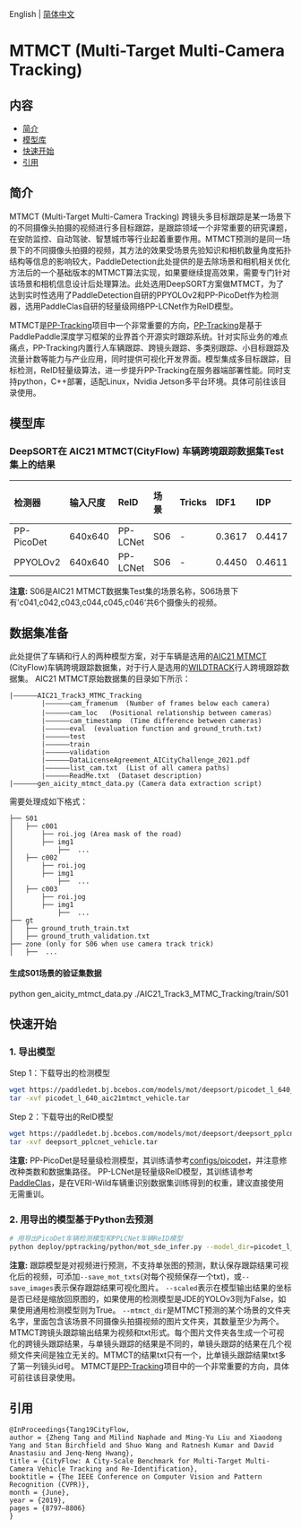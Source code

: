 English | [简体中文](README_cn.md)

# MTMCT (Multi-Target Multi-Camera Tracking)

## 内容
- [简介](#简介)
- [模型库](#模型库)
- [快速开始](#快速开始)
- [引用](#引用)

## 简介
MTMCT (Multi-Target Multi-Camera Tracking) 跨镜头多目标跟踪是某一场景下的不同摄像头拍摄的视频进行多目标跟踪，是跟踪领域一个非常重要的研究课题，在安防监控、自动驾驶、智慧城市等行业起着重要作用。MTMCT预测的是同一场景下的不同摄像头拍摄的视频，其方法的效果受场景先验知识和相机数量角度拓扑结构等信息的影响较大，PaddleDetection此处提供的是去除场景和相机相关优化方法后的一个基础版本的MTMCT算法实现，如果要继续提高效果，需要专门针对该场景和相机信息设计后处理算法。此处选用DeepSORT方案做MTMCT，为了达到实时性选用了PaddleDetection自研的PPYOLOv2和PP-PicoDet作为检测器，选用PaddleClas自研的轻量级网络PP-LCNet作为ReID模型。

MTMCT是[PP-Tracking](../../../deploy/pptracking)项目中一个非常重要的方向，[PP-Tracking](../../../deploy/pptracking/README.md)是基于PaddlePaddle深度学习框架的业界首个开源实时跟踪系统。针对实际业务的难点痛点，PP-Tracking内置行人车辆跟踪、跨镜头跟踪、多类别跟踪、小目标跟踪及流量计数等能力与产业应用，同时提供可视化开发界面。模型集成多目标跟踪，目标检测，ReID轻量级算法，进一步提升PP-Tracking在服务器端部署性能。同时支持python，C++部署，适配Linux，Nvidia Jetson多平台环境。具体可前往该目录使用。


## 模型库
### DeepSORT在 AIC21 MTMCT(CityFlow) 车辆跨境跟踪数据集Test集上的结果

|  检测器       |  输入尺度     |  ReID    |  场景   |  Tricks |  IDF1  |   IDP   |   IDR  | Precision |  Recall  |  FPS  | 检测器下载链接 | ReID下载链接 |
|  :---------  | :---------  | :-------  | :----- | :------ |:-----  |:------- |:-----  |:--------- |:-------- |:----- |:------  | :------  |
| PP-PicoDet   | 640x640     | PP-LCNet  | S06    |    -    | 0.3617 | 0.4417  | 0.3062 |   0.6266  | 0.4343   | -     |[Detector](https://paddledet.bj.bcebos.com/models/mot/deepsort/picodet_l_640_aic21mtmct_vehicle.tar)    |[ReID](https://paddledet.bj.bcebos.com/models/mot/deepsort/deepsort_pplcnet_vehicle.tar) |
| PPYOLOv2     | 640x640     | PP-LCNet  | S06    |    -    | 0.4450 | 0.4611  | 0.4300 |   0.6385  | 0.5954   | -     |[Detector](https://paddledet.bj.bcebos.com/models/mot/deepsort/ppyolov2_r50vd_dcn_365e_aic21mtmct_vehicle.tar)   |[ReID](https://paddledet.bj.bcebos.com/models/mot/deepsort/deepsort_pplcnet_vehicle.tar) |

**注意:**
  S06是AIC21 MTMCT数据集Test集的场景名称，S06场景下有’c041,c042,c043,c044,c045,c046‘共6个摄像头的视频。


## 数据集准备
此处提供了车辆和行人的两种模型方案，对于车辆是选用的[AIC21 MTMCT](https://www.aicitychallenge.org) (CityFlow)车辆跨境跟踪数据集，对于行人是选用的[WILDTRACK](https://www.epfl.ch/labs/cvlab/data/data-wildtrack)行人跨境跟踪数据集。
AIC21 MTMCT原始数据集的目录如下所示：
```
|——————AIC21_Track3_MTMC_Tracking
        |——————cam_framenum  (Number of frames below each camera)   
        |——————cam_loc  （Positional relationship between cameras） 
        |——————cam_timestamp  (Time difference between cameras)  
        |——————eval  (evaluation function and ground_truth.txt)
        |——————test  
        |——————train  
        |——————validation  
        |——————DataLicenseAgreement_AICityChallenge_2021.pdf  
        |——————list_cam.txt  (List of all camera paths)
        |——————ReadMe.txt  (Dataset description)
|——————gen_aicity_mtmct_data.py (Camera data extraction script)
```
需要处理成如下格式：
```
├── S01
│   ├── c001
│       ├── roi.jog (Area mask of the road)  
│       ├── img1
│           ├──  ...
│   ├── c002
│       ├── roi.jog
│       ├── img1
│           ├──  ...
│   ├── c003
│       ├── roi.jog
│       ├── img1
│           ├──  ...
├── gt
│   ├── ground_truth_train.txt
│   ├── ground_truth_validation.txt
├── zone (only for S06 when use camera track trick)
│   ├──  ...
```

#### 生成S01场景的验证集数据
python gen_aicity_mtmct_data.py ./AIC21_Track3_MTMC_Tracking/train/S01


## 快速开始

### 1. 导出模型
Step 1：下载导出的检测模型
```bash
wget https://paddledet.bj.bcebos.com/models/mot/deepsort/picodet_l_640_aic21mtmct_vehicle.tar
tar -xvf picodet_l_640_aic21mtmct_vehicle.tar
```
Step 2：下载导出的ReID模型
```bash
wget https://paddledet.bj.bcebos.com/models/mot/deepsort/deepsort_pplcnet_vehicle.tar
tar -xvf deepsort_pplcnet_vehicle.tar
```
**注意:**
  PP-PicoDet是轻量级检测模型，其训练请参考[configs/picodet](../../picodet/README.md)，并注意修改种类数和数据集路径。
  PP-LCNet是轻量级ReID模型，其训练请参考[PaddleClas](https://github.com/PaddlePaddle/PaddleClas)，是在VERI-Wild车辆重识别数据集训练得到的权重，建议直接使用无需重训。


### 2. 用导出的模型基于Python去预测
```bash
# 用导出PicoDet车辆检测模型和PPLCNet车辆ReID模型
python deploy/pptracking/python/mot_sde_infer.py --model_dir=picodet_l_640_aic21mtmct_vehicle/ --reid_model_dir=deepsort_pplcnet_vehicle/ --mtmct_dir={your mtmct scene video folder} --device=GPU --scaled=True --save_mot_txts --save_images
```
**注意:**
  跟踪模型是对视频进行预测，不支持单张图的预测，默认保存跟踪结果可视化后的视频，可添加`--save_mot_txts`(对每个视频保存一个txt)，或`--save_images`表示保存跟踪结果可视化图片。
  `--scaled`表示在模型输出结果的坐标是否已经是缩放回原图的，如果使用的检测模型是JDE的YOLOv3则为False，如果使用通用检测模型则为True。
  `--mtmct_dir`是MTMCT预测的某个场景的文件夹名字，里面包含该场景不同摄像头拍摄视频的图片文件夹，其数量至少为两个。
  MTMCT跨镜头跟踪输出结果为视频和txt形式。每个图片文件夹各生成一个可视化的跨镜头跟踪结果，与单镜头跟踪的结果是不同的，单镜头跟踪的结果在几个视频文件夹间是独立无关的。MTMCT的结果txt只有一个，比单镜头跟踪结果txt多了第一列镜头id号。
  MTMCT是[PP-Tracking](../../../deploy/pptracking)项目中的一个非常重要的方向，具体可前往该目录使用。


## 引用
```
@InProceedings{Tang19CityFlow,
author = {Zheng Tang and Milind Naphade and Ming-Yu Liu and Xiaodong Yang and Stan Birchfield and Shuo Wang and Ratnesh Kumar and David Anastasiu and Jenq-Neng Hwang},
title = {CityFlow: A City-Scale Benchmark for Multi-Target Multi-Camera Vehicle Tracking and Re-Identification},
booktitle = {The IEEE Conference on Computer Vision and Pattern Recognition (CVPR)},
month = {June},
year = {2019},
pages = {8797–8806}
}
```
